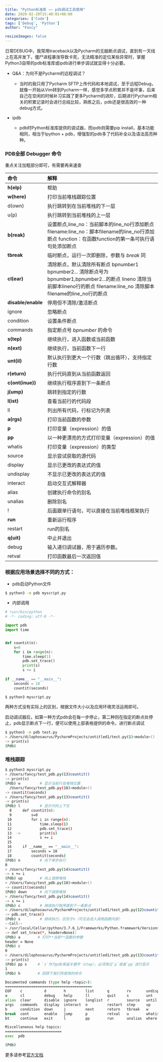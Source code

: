 ```yaml
---
title: "Python标准库 —— pdb调试工具使用"
date: 2020-02-20T15:40:01+08:00
categories: ['Code']
tags: ['Debug', 'Python']
author: "Fancy"

resizeImages: false
---
```


日常DEBUG中，我常用traceback以及Pycharm的无脑断点调试，直到有一天线上在高并发下，僵尸进程暴涨导致卡死，无法精准的定位某些异常时，掌握Python3自带的pdb标准库或ipdb进行单步调试就显得十分必要。
<!--more-->

- Q&A：为何不是Pycharm的远程调试？
   - 当时的我只用了Pycharm SFTP上传代码和本地调试，至于远程Debug，就像一开始从Vim转到Pycharm一样，感觉多学点积累并不是坏事，后来自己在空闲的时候补习实践了更多Pycharm的进阶，后期进行Pycharm相关的积累记录时会进行总结比较，熟练之后，pdb还是很高效的一种debug方式。

- ipdb
  - pdb时Python标准库提供的调试器，而ipdb则需要pip install，基本功能相同，相当于Ipython + pdb，增强型的pdb多了代码补全以及语法高亮种种。

### PDB全部 Debugger 命令

重点关注加粗部分即可，有需要再来速查

| 命令               | 解释                                                         |
| :----------------- | :----------------------------------------------------------- |
| **h(elp)**         | 帮助                                                         |
| **w(here)**        | 打印当前堆栈跟踪位置                                         |
| d(own)             | 执行跳转到在当前堆栈的下一层                                 |
| u(p)               | 执行跳转到当前堆栈的上一层                                   |
| **b(reak)**        | 设置断点,line_no：当前脚本的line_no行添加断点        filename:line_no：脚本filename的line_no行添加断点         function：在函数function的第一条可执行语句处添加断点 |
| **tbreak**         | 临时断点，运行一次即删除，参数与 *break* 同                  |
| **cl(ear)**        | 清除断点，默认清除所有断点     bpnumber1 bpnumber2... 清除断点号为bpnumber1,bpnumber2...的断点       lineno 清除当前脚本lineno行的断点      filename:line_no 清除脚本filename的line_no行的断点 |
| **disable/enable** | 停用但不清除/激活断点                                        |
| ignore             | 忽略断点                                                     |
| condition          | 设置条件断点                                                 |
| commands           | 指定断点号 *bpnumber* 的命令                                 |
| **s(tep)**         | 继续执行，进入函数或当前函数                                 |
| **n(ext)**         | 继续执行，当前函数下一行                                     |
| **unt(il)**        | 默认执行到更大一个行数（跳出循环），支持指定行数             |
| **r(eturn)**       | 执行代码直到从当前函数返回                                   |
| **c(ont(inue))**   | 继续执行程序直到下一条断点                                   |
| **j(ump)**         | 跳转到指定的行数                                             |
| **l(ist)**         | 查看当前行的代码段                                           |
| ll                 | 列出所有代码，行标记为列表                                   |
| **a(rgs)**         | 打印当前函数的参数                                           |
| **p**              | 打印变量（expression）的值                                   |
| **pp**             | 以一种更漂亮的方式打印变量（expression）的值                 |
| whatis             | 打印变量（expression）的类型                                 |
| source             | 显示尝试获取的源代码                                         |
| display            | 显示已更改的表达式的值                                       |
| undisplay          | 不显示已更改的表达式的值                                     |
| interact           | 启动交互式解释器                                             |
| alias              | 创建执行命令的别名                                           |
| unalias            | 删除别名                                                     |
| !                  | 后面跟单行语句，可以直接在当前堆栈框架执行                   |
| **run**            | 重新运行程序                                                 |
| restart            | run的别名                                                    |
| **q(uit)**         | 中止并退出                                                   |
| debug              | 输入递归调试器，用于遍历参数。                               |
| retval             | 打印函数最后一次返回值                                       |

### 根据应用场景选择不同的方式：

- pdb启动Python文件

```bash
$ python3 -m pdb myscript.py
```

- 内部调用

```python
# !usr/bin/python
# -*- coding: utf-8 -*-

import pdb
import time


def countit(n):
    s=0
    for i in range(n):
        time.sleep(1)
        pdb.set_trace()
        print(s)
        s += i
        
if __name__ == "__main__":
    seconds = 10
    countit(seconds)
```



```python
$ python3 myscript.py
```

两种方式没有实际上的区别，根据文件大小以及应用环境灵活运用即可。

启动调试器后，如第一种方式pdb会在每一步停止，第二种则在指定的断点处停止，pdb显示断点下一行，便可以使用上部表格提供的命令，进行断点调试

```bash
$ python3 -m pdb test.py
> /Users/dilophosaurus/PycharmProjects/untitled1/test.py(1)<module>()
-> print(s)
(Pdb)
```

### 堆栈跟踪

```bash
$ python3 myscript.py
> /Users/fancy/test_pdb.py(13)countit()
-> print(s)
(Pdb) w         # 显示当前行及堆栈位置
  /Users/fancy/test_pdb.py(18)<module>()
-> countit(seconds)
> /Users/fancy/test_pdb.py(13)countit()
-> print(s)
(Pdb) l         # 显示代码上下文
  8  	def countit(n):
  9  	    s=0
 10  	    for i in range(n):
 11  	        time.sleep(1)
 12  	        pdb.set_trace()
 13  ->	        print(s)
 14  	        s += i
 15
 16  	if __name__ == "__main__":
 17  	    seconds = 10
 18  	    countit(seconds)
(Pdb) n         # 向下单步执行
0
> /Users/fancy/test_pdb.py(14)countit()
-> s += i
(Pdb) up        # 向上调用堆栈
> /Users/fancy/test_pdb.py(18)<module>()
-> countit(seconds)
(Pdb) down      # 向下调用堆栈
> /Users/fancy/test_pdb.py(14)countit()
-> s += i
(Pdb) c         # 继续执行程序直到下一条断点  
> /Users/dilophosaurus/PycharmProjects/untitled1/test_pdb.py(12)countit()
-> pdb.set_trace()
(Pdb) s         # 继续执行，区别于n（可见会进入调用函数内部）
--Call--
> /usr/local/Cellar/python/3.7.6_1/Frameworks/Python.framework/Versions/3.7/lib/python3.7/pdb.py(1604)set_trace()
-> def set_trace(*, header=None):
(Pdb) a        # 打印**当前**函数的参数
header = None 
(Pdb) c
0
> /Users/dilophosaurus/PycharmProjects/untitled1/test_pdb.py(13)countit()
-> print(s)
(Pdb) pp s     # `s`作为pdb保留关键字（step），必须用过`p`或者`pp`进行显示
1
(Pdb) h        # 回顾下我们所使用的命令

Documented commands (type help <topic>):
========================================
EOF    c          d        h         list      q        rv       undisplay
a      cl         debug    help      ll        quit     s        unt
alias  clear      disable  ignore    longlist  r        source   until
args   commands   display  interact  n         restart  step     up
b      condition  down     j         next      return   tbreak   w
break  cont       enable   jump      p         retval   u        whatis
bt     continue   exit     l         pp        run      unalias  where

Miscellaneous help topics:
==========================
exec  pdb

(Pdb)
```

更多请参考[官方文档](https://docs.python.org/3/library/pdb.html)

